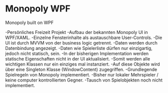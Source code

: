 # Monopoly WPF
Monopoly built on WPF


-Persönliches Freizeit Projekt
-Aufbau der bekannten Monopoly UI in WPF/XAML.
-Einzelne Fensterinhalte als austauschbare User-Controls.
-Die UI ist durch MVVM von der business logic getrennt.
-Daten werden durch Datenbindung angezeigt.
-Daten wie Spielerliste dürfen nur einzigartig, jedoch nicht statisch, sein.
-In der bisherigen Implementation werden statische Eigenschaften nicht in der UI aktualisiert.
-Somit werden alle wichtigen Klassen nur ein einziges mal instanziert.
-Auf diese Objekte wird über eine Singleton Klasse (WindowContent) zugegriffen.
-Grundlegende Spielregeln von Monopoly implementiert.
-Bisher nur lokaler Mehrspieler / keine computer kontrollierten Gegner.
-Tausch von Spielobjekten noch nicht implementiert.
